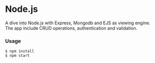 # Node.js

A dive into Node.js with Express, Mongodb and EJS as viewing engine.  
The app include CRUD operations, authentication and validation.

### Usage

```
$ npm install
$ npm start
```
